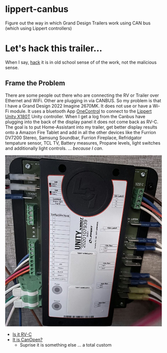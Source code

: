# lippert-canbus
Figure out the way in which Grand Design Trailers work using CAN bus (which using Lippert controllers)

# Let's hack this trailer...
When I say, [hack](https://www.urbandictionary.com/define.php?term=hack) it is in old school sense of of the work, not the malicious sense.

## Frame the Problem
There are some people out there who are connecting the RV or Trailer over Ethernet and WiFi.  Other are plugging in via CANBUS.  So my problem is that I have a Grand Design 2022 Imagine 2670MK.  It does not use or have a Wi-Fi module.  It uses a bluetooth App [OneControl](https://store.lci1.com/onecontrol) to connect to the [Lippert Unity X180T](https://store.lci1.com/unity-x180t-hd-assembly-2020107939) Unity controller.  When I get a log from the Canbus have plugging into the back of the display panel it does not come back as RV-C.  The goal is to put Home-Assistant into my trailer, get better display results onto a Amazon Fire Tablet and add in all the other devices like the Furrion DV7200 Stereo, Samsung Soundbar, Furrion Fireplace, Refridgator tempature sensor, TCL TV, Battery measures, Propane levels, light switches and additionally light controls. ... _because I can_.

![Lippert X180T](img/20230325_X180T.jpg)

- [Is it RV-C](IsItRV-C.md)
- [It is CanOpen?](itisCanOpen-custom.md)
    - Suprise it is something else ... a total custom